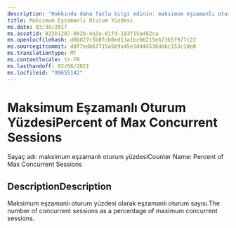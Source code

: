 ```yaml
---
description: 'Hakkında daha fazla bilgi edinin: maksimum eşzamanlı oturum yüzdesi'
title: Maksimum Eşzamanlı Oturum Yüzdesi
ms.date: 03/30/2017
ms.assetid: 823b1287-002b-4a3a-81fd-183f15a482ca
ms.openlocfilehash: d0b827c5b0fcb0ed13a1bc66215eb23b5f977c22
ms.sourcegitcommit: ddf7edb67715a5b9a45e3dd44536dabc153c1de0
ms.translationtype: MT
ms.contentlocale: tr-TR
ms.lasthandoff: 02/06/2021
ms.locfileid: "99655142"
---
```

# <a name="percent-of-max-concurrent-sessions"></a><span data-ttu-id="5de5d-103">Maksimum Eşzamanlı Oturum Yüzdesi</span><span class="sxs-lookup"><span data-stu-id="5de5d-103">Percent of Max Concurrent Sessions</span></span>

<span data-ttu-id="5de5d-104">Sayaç adı: maksimum eşzamanlı oturum yüzdesi</span><span class="sxs-lookup"><span data-stu-id="5de5d-104">Counter Name: Percent of Max Concurrent Sessions</span></span>  
  
## <a name="description"></a><span data-ttu-id="5de5d-105">Description</span><span class="sxs-lookup"><span data-stu-id="5de5d-105">Description</span></span>  

 <span data-ttu-id="5de5d-106">Maksimum eşzamanlı oturum yüzdesi olarak eşzamanlı oturum sayısı.</span><span class="sxs-lookup"><span data-stu-id="5de5d-106">The number of concurrent sessions as a percentage of maximum concurrent sessions.</span></span>

